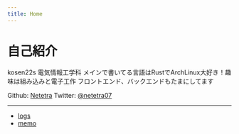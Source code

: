 ```yaml
---
title: Home
---
```


# 自己紹介

kosen22s 電気情報工学科
メインで書いてる言語はRustでArchLinux大好き！趣味は組み込みと電子工作
フロントエンド、バックエンドもたまにしてます

Github: [Netetra](https://github.com/Netetra)
Twitter: [@netetra07](https://x.com/netetra07)

---

- [logs](/logs)
- [memo](/memo)
